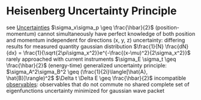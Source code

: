# Heisenberg Uncertainty Principle
see [Uncertainties](expectation-value.md#uncertainty)
$\sigma_x\sigma_p \geq \frac{\hbar}{2}$ (position-momentum)
	cannot simultaneously have perfect knowledge of both position and momentum
	independent for directions (x, y, z)
uncertainty: differing results for measured quantity
	gaussian distribution
	$\frac{1}{N} \frac{dN}{dx} = \frac{1}{\sqrt{2\pi\sigma_x^2}}e^{-\frac{(x-\mu)^2}{2\sigma_x^2}}$
	rarely approached with current instruments
$\sigma_E \sigma_t \geq \frac{\hbar}{2}$ (energy-time)
generalized uncertainty principle: $\sigma_A^2\sigma_B^2 \geq (\frac{1}{2i}\langle[\hat{A}, \hat{B}]\rangle)^2$
	$\Delta t \Delta E \geq \frac{\hbar}{2}$
incompatible [observables](observable-physics.md): observables that do not commute
	no shared complete set of eigenfunctions
uncertainty minimized for gaussian wave packet